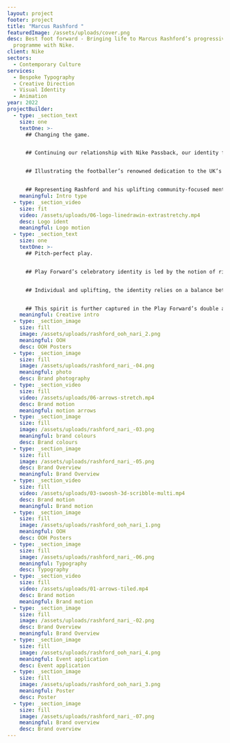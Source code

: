 ```yaml
---
layout: project
footer: project
title: "Marcus Rashford "
featuredImage: /assets/uploads/cover.png
desc: Best foot forward - Bringing life to Marcus Rashford’s progressive youth
  programme with Nike.
client: Nike
sectors:
  - Contemporary Culture
services:
  - Bespoke Typography
  - Creative Direction
  - Visual Identity
  - Animation
year: 2022
projectBuilder:
  - type: _section_text
    size: one
    textOne: >-
      ## Changing the game.


      ## Continuing our relationship with Nike Passback, our identity for the initiative’s new programme, Play Forward, led by footballing superstar Marcus Rashford, sets to unite Nike and Rashford’s shared commitment to change.


      ## Illustrating the footballer’s renowned dedication to the UK’s most vulnerable, Play Forward goes beyond the confines of the pitch – giving disadvantaged kids a communal space for sport and support.


      ## Representing Rashford and his uplifting community-focused mentality, our visual identity for the academy embraces the joyful connection between people and players. Using the brand as an opportunity to show the game as something greater than the sum of its parts.
    meaningful: Intro type
  - type: _section_video
    size: fit
    video: /assets/uploads/06-logo-linedrawin-extrastretchy.mp4
    desc: Logo ident
    meaningful: Logo motion
  - type: _section_text
    size: one
    textOne: >-
      ## Pitch-perfect play.


      ## Play Forward’s celebratory identity is led by the notion of rising above adversity, visually exploring how movement, sport and play bring people together – on and off the pitch. This is whimsically embodied throughout the interconnected forms of the wordmark, where each character supports the other. Incomplete in isolation.


      ## Individual and uplifting, the identity relies on a balance between visual elements, such as its contrast between sharp typography and candid analogue scribbles. This playful distinction is similarly seen in the unconventional, offset identity structure, realising both the individuality at the brand’s core and the energy of the sport itself.


      ## This spirit is further captured in the Play Forward’s double arrow motif, maintaining the theme of connection. Keeping people on track, pushing them forward, and forging the way for others.
    meaningful: Creative intro
  - type: _section_image
    size: fill
    image: /assets/uploads/rashford_ooh_nari_2.png
    meaningful: OOH
    desc: OOH Posters
  - type: _section_image
    size: fill
    image: /assets/uploads/rashford_nari_-04.png
    meaningful: photo
    desc: Brand photography
  - type: _section_video
    size: fill
    video: /assets/uploads/06-arrows-stretch.mp4
    desc: Brand motion
    meaningful: motion arrows
  - type: _section_image
    size: fill
    image: /assets/uploads/rashford_nari_-03.png
    meaningful: brand colours
    desc: Brand colours
  - type: _section_image
    size: fill
    image: /assets/uploads/rashford_nari_-05.png
    desc: Brand Overview
    meaningful: Brand Overview
  - type: _section_video
    size: fill
    video: /assets/uploads/03-swoosh-3d-scribble-multi.mp4
    desc: Brand motion
    meaningful: Brand motion
  - type: _section_image
    size: fill
    image: /assets/uploads/rashford_ooh_nari_1.png
    meaningful: OOH
    desc: OOH Posters
  - type: _section_image
    size: fill
    image: /assets/uploads/rashford_nari_-06.png
    meaningful: Typography
    desc: Typography
  - type: _section_video
    size: fill
    video: /assets/uploads/01-arrows-tiled.mp4
    desc: Brand motion
    meaningful: Brand motion
  - type: _section_image
    size: fill
    image: /assets/uploads/rashford_nari_-02.png
    desc: Brand Overview
    meaningful: Brand Overview
  - type: _section_image
    size: fill
    image: /assets/uploads/rashford_ooh_nari_4.png
    meaningful: Event application
    desc: Event application
  - type: _section_image
    size: fill
    image: /assets/uploads/rashford_ooh_nari_3.png
    meaningful: Poster
    desc: Poster
  - type: _section_image
    size: fill
    image: /assets/uploads/rashford_nari_-07.png
    meaningful: Brand overview
    desc: Brand overview
---
```

